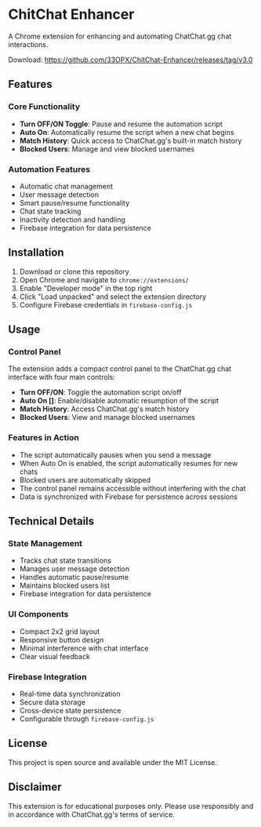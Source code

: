 # ChitChat Enhancer

A Chrome extension for enhancing and automating ChatChat.gg chat interactions.

Download:
https://github.com/33OPX/ChitChat-Enhancer/releases/tag/v3.0

## Features

### Core Functionality
- **Turn OFF/ON Toggle**: Pause and resume the automation script
- **Auto On**: Automatically resume the script when a new chat begins
- **Match History**: Quick access to ChatChat.gg's built-in match history
- **Blocked Users**: Manage and view blocked usernames

### Automation Features
- Automatic chat management
- User message detection
- Smart pause/resume functionality
- Chat state tracking
- Inactivity detection and handling
- Firebase integration for data persistence

## Installation

1. Download or clone this repository
2. Open Chrome and navigate to `chrome://extensions/`
3. Enable "Developer mode" in the top right
4. Click "Load unpacked" and select the extension directory
5. Configure Firebase credentials in `firebase-config.js`

## Usage

### Control Panel
The extension adds a compact control panel to the ChatChat.gg chat interface with four main controls:

- **Turn OFF/ON**: Toggle the automation script on/off
- **Auto On []**: Enable/disable automatic resumption of the script
- **Match History**: Access ChatChat.gg's match history
- **Blocked Users**: View and manage blocked usernames

### Features in Action
- The script automatically pauses when you send a message
- When Auto On is enabled, the script automatically resumes for new chats
- Blocked users are automatically skipped
- The control panel remains accessible without interfering with the chat
- Data is synchronized with Firebase for persistence across sessions

## Technical Details

### State Management
- Tracks chat state transitions
- Manages user message detection
- Handles automatic pause/resume
- Maintains blocked users list
- Firebase integration for data persistence

### UI Components
- Compact 2x2 grid layout
- Responsive button design
- Minimal interference with chat interface
- Clear visual feedback

### Firebase Integration
- Real-time data synchronization
- Secure data storage
- Cross-device state persistence
- Configurable through `firebase-config.js`

## License

This project is open source and available under the MIT License.

## Disclaimer

This extension is for educational purposes only. Please use responsibly and in accordance with ChatChat.gg's terms of service.

